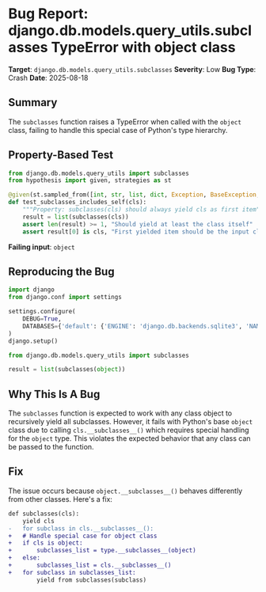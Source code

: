 # Bug Report: django.db.models.query_utils.subclasses TypeError with object class

**Target**: `django.db.models.query_utils.subclasses`
**Severity**: Low
**Bug Type**: Crash
**Date**: 2025-08-18

## Summary

The `subclasses` function raises a TypeError when called with the `object` class, failing to handle this special case of Python's type hierarchy.

## Property-Based Test

```python
from django.db.models.query_utils import subclasses
from hypothesis import given, strategies as st

@given(st.sampled_from([int, str, list, dict, Exception, BaseException, object]))
def test_subclasses_includes_self(cls):
    """Property: subclasses(cls) should always yield cls as first item"""
    result = list(subclasses(cls))
    assert len(result) >= 1, "Should yield at least the class itself"
    assert result[0] is cls, "First yielded item should be the input class"
```

**Failing input**: `object`

## Reproducing the Bug

```python
import django
from django.conf import settings

settings.configure(
    DEBUG=True,
    DATABASES={'default': {'ENGINE': 'django.db.backends.sqlite3', 'NAME': ':memory:'}}
)
django.setup()

from django.db.models.query_utils import subclasses

result = list(subclasses(object))
```

## Why This Is A Bug

The `subclasses` function is expected to work with any class object to recursively yield all subclasses. However, it fails with Python's base `object` class due to calling `cls.__subclasses__()` which requires special handling for the `object` type. This violates the expected behavior that any class can be passed to the function.

## Fix

The issue occurs because `object.__subclasses__()` behaves differently from other classes. Here's a fix:

```diff
def subclasses(cls):
    yield cls
-   for subclass in cls.__subclasses__():
+   # Handle special case for object class
+   if cls is object:
+       subclasses_list = type.__subclasses__(object)
+   else:
+       subclasses_list = cls.__subclasses__()
+   for subclass in subclasses_list:
        yield from subclasses(subclass)
```